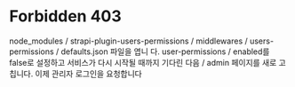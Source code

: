 
# Forbidden 403
node_modules / strapi-plugin-users-permissions / middlewares / users-permissions / defaults.json 파일을 엽니 다.
user-permissions / enabled를 false로 설정하고 서비스가 다시 시작될 때까지 기다린 다음 / admin 페이지를 새로 고칩니다.
이제 관리자 로그인을 요청합니다